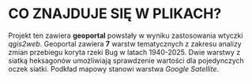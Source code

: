 # CO ZNAJDUJE SIĘ W PLIKACH?
Projekt ten zawiera **geoportal** powstały w wyniku zastosowania wtyczki *qgis2web*. Geoportal zawiera **7** warstw tematycznych z zakresu analizy zmian przebiegu koryta rzeki Bug w latach 1940-2025. Dwie warstwy z siatką heksagonów umożliwiają sprawdzenie wartości dla pojedynczych oczek siatki.
Podkład mapowy stanowi warstwa *Google Satellite*.
